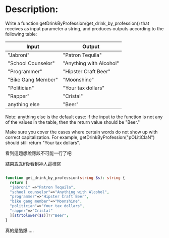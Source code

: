 # Description:
Write a function getDrinkByProfession/get_drink_by_profession() that receives as input parameter a string, and produces outputs according to the following table:

|Input|	Output|
|---|---|
|"Jabroni"	|"Patron Tequila"|
|"School Counselor"|	"Anything with Alcohol"|
|"Programmer"	|"Hipster Craft Beer"|
|"Bike Gang Member"|	"Moonshine"|
|"Politician"|	"Your tax dollars"|
|"Rapper"|	"Cristal"|
|anything else	|"Beer"|


Note: anything else is the default case: if the input to the function is not any of the values in the table, then the return value should be "Beer."

Make sure you cover the cases where certain words do not show up with correct capitalization. For example, getDrinkByProfession("pOLitiCIaN") should still return "Your tax dollars".

看到這題想說應該不可能一行了吧

結果乖乖if後看到神人這樣寫

```php

function get_drink_by_profession(string $s): string {
  return [ 
  "jabroni" =>"Patron Tequila",
  "school counselor"=>"Anything with Alcohol",  
  "programmer"=>"Hipster Craft Beer",
  "bike gang member"=>"Moonshine",
  "politician"=>"Your tax dollars",
  "rapper"=>"Cristal"
  ][strtolower($s)]??"Beer";
}
```

真的是酷爆.....